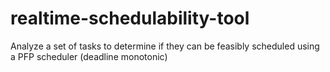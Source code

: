 realtime-schedulability-tool
============================

Analyze a set of tasks to determine if they can be feasibly scheduled using a PFP scheduler (deadline monotonic)